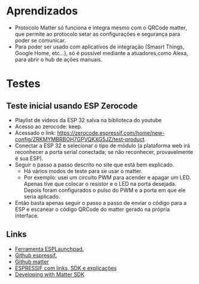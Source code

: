 # Aprendizados
- Protocolo Matter só funciona e integra mesmo com o QRCode matter, que permite ao protocolo setar as configurações e segurança para poder se comunicar.
- Para poder ser usado com aplicativos de integração (Smasrt Things, Google Home, etc...), só é possível mediante a atuadores,como Alexa, para abrir o hub de ações manuais.

# Testes 

## Teste inicial usando ESP Zerocode
- Playlist de vídeos da ESP 32 salva na biblioteca do youtube
- Acesso ao zerocode: keep.
- Acessado o link: https://zerocode.espressif.com/home/new-config/ZRKMYMBRBOH7GPVQKXG5JZ/test-product.
- Conectar a ESP 32 e selecionar o tipo de módulo (a plataforma web irá reconhecer a porta serial conectada; se não reconhecer, provavelmente é sua ESP).
- Seguir o passo a passo descrito no site que está bem explicado.
    - Há vários modos de teste para se usar o matter.
    - Por exemplo: usei um circuito PWM para acender e apagar um LED. Apenas tive que colocar o resistor e o LED na porta desejada. Depois foram configurados o pulso do PWM e a porta em que ele seria aplicado.
- Então basta apenas seguir o passo a passo de enviar o código para a ESP e escanear o código QRCode do matter gerado na própria interface.

## Links
- [Ferramenta ESPLaunchpad.](https://github.com/espressif/esp-matter)
- [Github espressif.](https://github.com/espressif/esp-matter)
- [Github matter](https://github.com/project-chip/connectedhomeip)
- [ESPRESSIF com links, SDK e explicações](https://www.espressif.com/en/solutions/device-connectivity/esp-matter-solution)
- [Developing with Matter SDK](https://docs.espressif.com/projects/esp-matter/en/latest/esp32/developing.html)